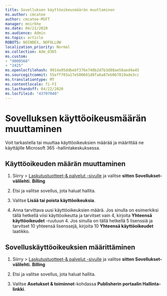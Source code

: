 ```yaml
---
title: Sovelluksen käyttöoikeusmäärän muuttaminen
ms.author: cmcatee
author: cmcatee-MSFT
manager: mnirkhe
ms.date: 04/21/2020
ms.audience: Admin
ms.topic: article
ROBOTS: NOINDEX, NOFOLLOW
localization_priority: Normal
ms.collection: Adm_O365
ms.custom:
- "9000568"
- "2425"
ms.openlocfilehash: 9914a95ddbebf376e740b2d7b3d88ae58aed4a45
ms.sourcegitcommit: 55eff703a17e500681d8fa6a87eb067019ade3cc
ms.translationtype: MT
ms.contentlocale: fi-FI
ms.lasthandoff: 04/22/2020
ms.locfileid: "43707040"
---
```

# <a name="change-app-license-quantity"></a>Sovelluksen käyttöoikeusmäärän muuttaminen

Voit tarkastella tai muuttaa käyttöoikeuksien määrää ja määrittää ne käyttäjille Microsoft 365 -hallintakeskuksessa. 

## <a name="to-change-license-quantity"></a>Käyttöoikeuden määrän muuttaminen

1. Siirry > [Laskutustuotteet-& palvelut -sivulle](https://go.microsoft.com/fwlink/p/?linkid=842054) ja valitse **sitten Sovellukset-välilehti.** **Billing**

2. Etsi ja valitse sovellus, jota haluat hallita.  

3. Valitse **Lisää tai poista käyttöoikeuksia**.

4. Anna tarvittava uusi käyttöoikeuksien määrä. Jos sinulla on esimerkiksi tällä hetkellä viisi käyttöoikeutta ja tarvitset vain 4, kirjoita **Yhteensä käyttöoikeudet** -ruutuun 4. Jos sinulla on tällä hetkellä 5 lisenssiä ja tarvitset 10 yhteensä lisenssejä, kirjoita 10 **Yhteensä käyttöoikeudet** laatikko.

## <a name="to-assign-app-licenses"></a>Sovelluskäyttöoikeuksien määrittäminen

1. Siirry > [Laskutustuotteet-& palvelut -sivulle](https://go.microsoft.com/fwlink/p/?linkid=842054) ja valitse **sitten Sovellukset-välilehti.** **Billing**

2. Etsi ja valitse sovellus, jota haluat hallita.  

3. Valitse **Asetukset & toiminnot**-kohdassa **Publisherin portaalin Hallinta-linkki**.